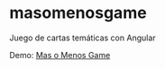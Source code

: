 # masomenosgame
Juego de cartas temáticas con Angular


Demo: <a href="https://camilosanchezdev.github.io/masomenosgame/MasOMenos/">Mas o Menos Game</a>
